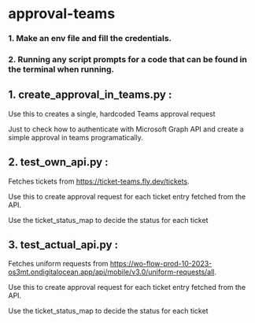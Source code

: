 # approval-teams

### 1. Make an env file and fill the credentials.

### 2. Running any script prompts for a code that can be found in the terminal when running.

## 1. create_approval_in_teams.py :





Use this to creates a single, hardcoded Teams approval request




Just to check how to authenticate with Microsoft Graph API and create a simple approval in teams programatically.



## 2. test_own_api.py :





Fetches tickets from https://ticket-teams.fly.dev/tickets.

Use this to create approval request for each ticket entry fetched from the API.

Use the ticket_status_map to decide the status for each ticket





## 3. test_actual_api.py :





Fetches uniform requests from https://wo-flow-prod-10-2023-os3mt.ondigitalocean.app/api/mobile/v3.0/uniform-requests/all.

Use this to create approval request for each ticket entry fetched from the API.

Use the ticket_status_map to decide the status for each ticket



